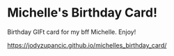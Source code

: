 # Michelle's Birthday Card!

Birthday GIFt card for my bff Michelle. Enjoy!

 https://jodyzupancic.github.io/michelles_birthday_card/
